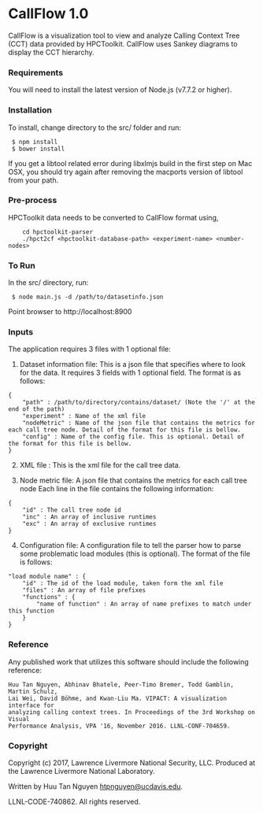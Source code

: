 CallFlow 1.0
============

CallFlow is a visualization tool to view and analyze Calling Context Tree (CCT)
data provided by HPCToolkit. CallFlow uses Sankey diagrams to display the CCT
hierarchy.

### Requirements

You will need to install the latest version of Node.js (v7.7.2 or higher).

### Installation

To install, change directory to the src/ folder and run:
```
 $ npm install
 $ bower install
```
If you get a libtool related error during libxlmjs build in the first step on
Mac OSX, you should try again after removing the macports version of libtool
from your path.

### Pre-process

HPCToolkit data needs to be converted to CallFlow format using,

```
	cd hpctoolkit-parser
	./hpct2cf <hpctoolkit-database-path> <experiment-name> <number-nodes>

```

### To Run

In the src/ directory, run:
```
 $ node main.js -d /path/to/datasetinfo.json
```

Point browser to http://localhost:8900

### Inputs

The application requires 3 files with 1 optional file:

1. Dataset information file: This is a json file that specifies where to look
for the data. It requires 3 fields with 1 optional field. The format is as
follows:
```
{
    "path" : /path/to/directory/contains/dataset/ (Note the '/' at the end of the path)
    "experiment" : Name of the xml file
    "nodeMetric" : Name of the json file that contains the metrics for each call tree node. Detail of the format for this file is bellow.
    "config" : Name of the config file. This is optional. Detail of the format for this file is bellow.
}
```

2. XML file : This is the xml file for the call tree data.

3. Node metric file: A json file that contains the metrics for each call tree
node Each line in the file contains the following information:
```
{
    "id" : The call tree node id
    "inc" : An array of inclusive runtimes
    "exc" : An array of exclusive runtimes
}
```

4. Configuration file: A configuration file to tell the parser how to parse
some problematic load modules (this is optional). The format of the file is
follows:
```
"load module name" : {
    "id" : The id of the load module, taken form the xml file
    "files" : An array of file prefixes
    "functions" : {
        "name of function" : An array of name prefixes to match under this function
	}
}
```

### Reference

Any published work that utilizes this software should include the following
reference:

```
Huu Tan Nguyen, Abhinav Bhatele, Peer-Timo Bremer, Todd Gamblin, Martin Schulz,
Lai Wei, David Böhme, and Kwan-Liu Ma. VIPACT: A visualization interface for
analyzing calling context trees. In Proceedings of the 3rd Workshop on Visual
Performance Analysis, VPA '16, November 2016. LLNL-CONF-704659.
```

### Copyright

Copyright (c) 2017, Lawrence Livermore National Security, LLC.
Produced at the Lawrence Livermore National Laboratory.

Written by Huu Tan Nguyen <htpnguyen@ucdavis.edu>.

LLNL-CODE-740862. All rights reserved.

